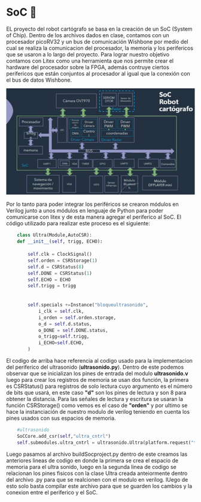 # SoC :robot:
EL proyecto del robot cartógrafo se basa en la creación de un SoC (System of Chip). Dentro de los archivos dados en clase, contamos con un procesador picoRV32 y un bus de comunicación Wishbone por medio del cual se realiza la comunicacion del procesador, la memoria y los perifericos que se usaron a lo largo del proyecto. Para lograr nuestro objetivo contamos con Litex como una herramienta que nos permite crear el hardware del procesador sobre la FPGA, además contruye ciertos perifericos que están conjuntos al procesador al igual que la conexión con el bus de datos Wishbone.

![Screenshot](/Imagenes/SoC.PNG)

Por lo tanto para poder integrar los periféricos se crearon módulos en Verilog junto a unos módulos en lenguaje de Python para poder comunicarse con litex y de esta manera agregar el periferico al SoC. El código utilizado para realizar este proceso es el siguiente: 

```python
    class Ultra(Module,AutoCSR):
    def __init__(self, trigg, ECHO):
    
        self.clk = ClockSignal() 
        self.orden = CSRStorage(1)
        self.d = CSRStatus(8) 
        self.DONE = CSRStatus(1)  
        self.ECHO = ECHO
        self.trigg = trigg
         

        self.specials +=Instance("bloqueultrasonido",
            i_clk = self.clk,
            i_orden = self.orden.storage,
            o_d = self.d.status,
            o_DONE = self.DONE.status,
            o_trigg=self.trigg,
            i_ECHO=self.ECHO,
        )
 ```
El codigo de arriba hace referencia al codigo usado para la implementacion del periferico del ultrasonido (**ultrasonido.py**). Dentro de este podemos observar que se inicializan los pines de entrada del modulo **ultrasonido.v** luego para crear los registros de memoria se usan dos función, la primera es CSRStatus() para registros de solo lectura cuyo argumento es el número de bits que usará, en este caso **"d"** son los pines de lectura y son 8 para obtener la distancia. Para las señales de lectura y escritura se usaran la función CSRStorage() como vemos es el caso de **"orden"** y por ultimo se hace la instanciación de nuestro modulo de verilog teniendo en cuenta los pines usados con sus espacios de memoria.

```python
    #ultrasonido
    SoCCore.add_csr(self,"ultra_cntrl")
    self.submodules.ultra_cntrl = ultrasonido.Ultra(platform.request("trigg"),platform.request("ECHO"))
```    
 Luego pasamos al archivo buildSocproject.py  dentro de este creamos las anteriores lineas de codigo en donde la primera se crea el espacio de memoria para el ultra sonido, luego en la segunda linea de codigo se relacionan los pines fisicos con la clase Ultra creada anteiormente dentro del archivo .py para que se realcionen con el modulo en verilog. lUego de esto solo basta compilar este archivo para que se guarden los cambios y la conexion entre el periferico y el SoC.
 
 
